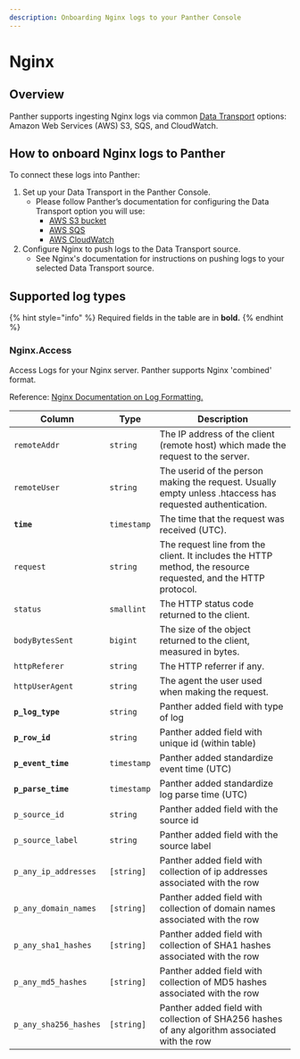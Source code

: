 ```yaml
---
description: Onboarding Nginx logs to your Panther Console
---
```


# Nginx

## Overview&#x20;

Panther supports ingesting Nginx logs via common [Data Transport](https://docs.panther.com/data-onboarding/data-transports) options: Amazon Web Services (AWS) S3, SQS, and CloudWatch.

## How to onboard Nginx logs to Panther

To connect these logs into Panther:

1. Set up your Data Transport in the Panther Console.
   * Please follow Panther’s documentation for configuring the Data Transport option you will use:
     * [AWS S3 bucket](https://docs.panther.com/data-onboarding/data-transports/s3)
     * [AWS SQS](https://docs.panther.com/data-onboarding/data-transports/sqs)
     * [AWS CloudWatch](https://docs.panther.com/data-onboarding/data-transports/cwl-source)
2. Configure Nginx to push logs to the Data Transport source.
   * See Nginx's documentation for instructions on pushing logs to your selected Data Transport source.

## Supported log types

{% hint style="info" %}
Required fields in the table are in **bold.**
{% endhint %}

### Nginx.Access

Access Logs for your Nginx server. Panther supports Nginx 'combined' format.&#x20;

Reference: [Nginx Documentation on Log Formatting. ](http://nginx.org/en/docs/http/ngx\_http\_log\_module.html#log\_format)

| Column                | Type        | Description                                                                                                   |
| --------------------- | ----------- | ------------------------------------------------------------------------------------------------------------- |
| `remoteAddr`          | `string`    | The IP address of the client (remote host) which made the request to the server.                              |
| `remoteUser`          | `string`    | The userid of the person making the request. Usually empty unless .htaccess has requested authentication.     |
| **`time`**            | `timestamp` | The time that the request was received (UTC).                                                                 |
| `request`             | `string`    | The request line from the client. It includes the HTTP method, the resource requested, and the HTTP protocol. |
| `status`              | `smallint`  | The HTTP status code returned to the client.                                                                  |
| `bodyBytesSent`       | `bigint`    | The size of the object returned to the client, measured in bytes.                                             |
| `httpReferer`         | `string`    | The HTTP referrer if any.                                                                                     |
| `httpUserAgent`       | `string`    | The agent the user used when making the request.                                                              |
| **`p_log_type`**      | `string`    | Panther added field with type of log                                                                          |
| **`p_row_id`**        | `string`    | Panther added field with unique id (within table)                                                             |
| **`p_event_time`**    | `timestamp` | Panther added standardize event time (UTC)                                                                    |
| **`p_parse_time`**    | `timestamp` | Panther added standardize log parse time (UTC)                                                                |
| `p_source_id`         | `string`    | Panther added field with the source id                                                                        |
| `p_source_label`      | `string`    | Panther added field with the source label                                                                     |
| `p_any_ip_addresses`  | `[string]`  | Panther added field with collection of ip addresses associated with the row                                   |
| `p_any_domain_names`  | `[string]`  | Panther added field with collection of domain names associated with the row                                   |
| `p_any_sha1_hashes`   | `[string]`  | Panther added field with collection of SHA1 hashes associated with the row                                    |
| `p_any_md5_hashes`    | `[string]`  | Panther added field with collection of MD5 hashes associated with the row                                     |
| `p_any_sha256_hashes` | `[string]`  | Panther added field with collection of SHA256 hashes of any algorithm associated with the row                 |
